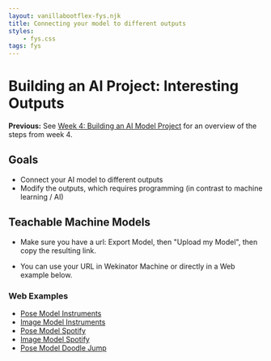 ```yaml
---
layout: vanillabootflex-fys.njk
title: Connecting your model to different outputs
styles:
	- fys.css
tags: fys
---
```


# Building an AI Project: Interesting Outputs

**Previous:** See [Week 4: Building an AI Model Project](/fys-V07-23) for an overview of the steps from week 4.

## Goals

- Connect your AI model to different outputs
- Modify the outputs, which requires programming (in contrast to machine learning / AI)

## Teachable Machine Models

- Make sure you have a url: Export Model, then "Upload my Model", then copy the resulting link.

- You can use your URL in Wekinator Machine or directly in a Web example below.

### Web Examples

- [Pose Model Instruments](/tm-pose/)
- [Image Model Instruments](/tm-image/)
- [Pose Model Spotify](/tm-pose-spotify2/)
- [Image Model Spotify](/tm-image-spotify/)
- [Pose Model Doodle Jump](https://editor.p5js.org/ryanpdwyer/full/wRpcePuXj)